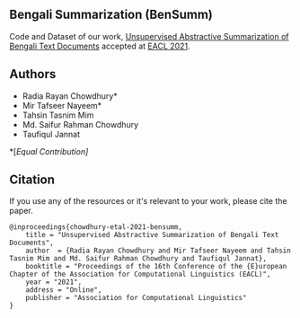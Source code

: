 ## Bengali Summarization (BenSumm)

Code and Dataset of our work, [Unsupervised Abstractive Summarization of Bengali Text Documents](https://arxiv.org/abs/2102.04490) accepted at [EACL 2021](https://2021.eacl.org/).

## Authors

- Radia Rayan Chowdhury*
- Mir Tafseer Nayeem*
- Tahsin Tasnim Mim
- Md. Saifur Rahman Chowdhury
- Taufiqul Jannat

*[*Equal Contribution]*

## Citation

If you use any of the resources or it's relevant to your work, please cite the paper. 

```
@inproceedings{chowdhury-etal-2021-bensumm,
    title = "Unsupervised Abstractive Summarization of Bengali Text Documents",
    author  = {Radia Rayan Chowdhury and Mir Tafseer Nayeem and Tahsin Tasnim Mim and Md. Saifur Rahman Chowdhury and Taufiqul Jannat},
    booktitle = "Proceedings of the 16th Conference of the {E}uropean Chapter of the Association for Computational Linguistics (EACL)",
    year = "2021",
    address = "Online",
    publisher = "Association for Computational Linguistics"
}
```